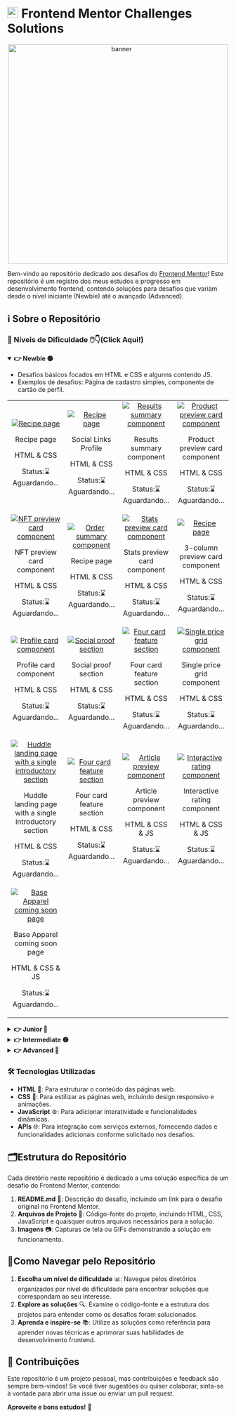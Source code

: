 # <img src="https://avatars.githubusercontent.com/u/47932038?s=280&v=4" width="25" heigth="25"> Frontend Mentor Challenges Solutions

<p align="center">
  <a href="#" target="_blank">
    <img align="center" src="https://asset.brandfetch.io/id-7PJzcYu/id2_ssHia_.png" alt="banner" width="500"/>
  </a>
</p>

Bem-vindo ao repositório dedicado aos desafios do [Frontend Mentor](https://www.frontendmentor.io/)! Este repositório é um registro dos meus estudos e progresso em desenvolvimento frontend, contendo soluções para desafios que variam desde o nível iniciante (Newbie) até o avançado (Advanced).

## ℹ️ Sobre o Repositório

### 🌟 Níveis de Dificuldade 🖱️👇(Click Aqui!)
<details open>
  <summary><strong> 👉 Newbie 🟢</strong></summary>
  <ul>
    <li>Desafios básicos focados em HTML e CSS e algunns contendo JS.</li>
    <li>Exemplos de desafios: Página de cadastro simples, componente de cartão de perfil.</li>
  </ul>

<table align="center">
  <tr>
    <td align="center">
       <a href='#'><img src='https://res.cloudinary.com/dz209s6jk/image/upload/f_auto,q_auto,w_700/Challenges/sogk9gtrzrmsf2rzcj63.jpg' alt="Recipe page" ></a>
      <p>Recipe page</p>
      <span>HTML & CSS</span>
      <p>Status:⌛Aguardando...</p>      
    </td>
     <td align="center">
       <a href='#'><img src='https://res.cloudinary.com/dz209s6jk/image/upload/f_auto,q_auto,w_700/Challenges/sfsa14rwjz0wp7lzel2x.jpg' alt="Recipe page" ></a>
      <p>Social Links Profile</p>
       <span>HTML & CSS</span>
      <p>Status:⌛Aguardando...</p>      
    </td>
   <td align="center">
       <a href='#'><img src='https://res.cloudinary.com/dz209s6jk/image/upload/f_auto,q_auto,w_700/Challenges/aqbssn4qnnb7jwp9kbw2.jpg' alt="Results summary component"></a>
      <p>Results summary component
</p>
     <span>HTML & CSS</span>
      <p>Status:⌛Aguardando...</p>      
    </td>

  <td align="center">
       <a href='#'><img src='https://res.cloudinary.com/dz209s6jk/image/upload/f_auto,q_auto,w_700/Challenges/d0bm3lh8bp36gyi3jiop.jpg' alt="Product preview card component"></a>
      <p>Product preview card component</p>
      <span>HTML & CSS</span>
      <p>Status:⌛Aguardando...</p>      
    </td>
  </tr>

  <tr>
   
   <td align="center">
       <a href='#'><img src='https://res.cloudinary.com/dz209s6jk/image/upload/f_auto,q_auto,w_700/Challenges/sr9i7z9p1tfb2m40pigu.jpg' alt="NFT preview card component" ></a>
      <p>NFT preview card component</p>
       <span>HTML & CSS</span>
      <p>Status:⌛Aguardando...</p>
    </td>

   <td align="center">
       <a href='#'><img src='https://res.cloudinary.com/dz209s6jk/image/upload/f_auto,q_auto,w_700/Challenges/gh4wbxnbnf9wqezb0b6y.jpg' alt="Order summary component" ></a>
      <p>Recipe page</p>
     <span>HTML & CSS</span>
      <p>Status:⌛Aguardando...</p>      
    </td>

  <td align="center">
       <a href='#'><img src='https://res.cloudinary.com/dz209s6jk/image/upload/f_auto,q_auto,w_700/Challenges/t26y9p3veejvbc9biv3f.jpg' alt="Stats preview card component" ></a>
      <p>Stats preview card component</p>
      <span>HTML & CSS</span>
      <p>Status:⌛Aguardando...</p>      
    </td>
     <td align="center">
       <a href='#'><img src='https://res.cloudinary.com/dz209s6jk/image/upload/f_auto,q_auto,w_700/Challenges/ap7h50kkrdq7zclbokox.jpg' alt="Recipe page" ></a>
      <p>3-column preview card component</p>
       <span>HTML & CSS</span>
      <p>Status:⌛Aguardando...</p>      
    </td>
</tr>

<tr>
    
   <td align="center">
       <a href='#'><img src='https://res.cloudinary.com/dz209s6jk/image/upload/f_auto,q_auto,w_700/Challenges/tsdyz2ccordcztyrn8m0.jpg' alt="Profile card component"></a>
      <p>Profile card component</p>
     <span>HTML & CSS</span>
      <p>Status:⌛Aguardando...</p>      
    </td>

  <td align="center">
       <a href='#'><img src='https://res.cloudinary.com/dz209s6jk/image/upload/f_auto,q_auto,w_700/Challenges/rqjrs5fhup3ufygdjigk.jpg' alt="Social proof section" ></a>
      <p>Social proof section</p>
      <span>HTML & CSS</span>
      <p>Status:⌛Aguardando...</p>      
    </td>
     <td align="center">
       <a href='#'><img src='https://res.cloudinary.com/dz209s6jk/image/upload/f_auto,q_auto,w_700/Challenges/wbsdema37uawkvkp9lab.jpg' alt="Four card feature section" ></a>
      <p>Four card feature section</p>
       <span>HTML & CSS</span>
      <p>Status:⌛Aguardando...</p>      
    </td>
   <td align="center">
       <a href='#'><img src='https://res.cloudinary.com/dz209s6jk/image/upload/f_auto,q_auto,w_700/Challenges/ouvhkqeq9dhokut9payi.jpg' alt="Single price grid component" ></a>
      <p>Single price grid component</p>
     <span>HTML & CSS</span>
      <p>Status:⌛Aguardando...</p>      
    </td>

</tr>

  <tr>
    <td align="center">
       <a href='#'><img src='https://res.cloudinary.com/dz209s6jk/image/upload/f_auto,q_auto,w_700/Challenges/m8aueljlhfwzve7zxpy7.jpg' alt="Huddle landing page with a single introductory section" ></a>
      <p>Huddle landing page with a single introductory section</p>
      <span>HTML & CSS</span>
      <p>Status:⌛Aguardando...</p>      
    </td>
     <td align="center">
       <a href='#'><img src='https://res.cloudinary.com/dz209s6jk/image/upload/f_auto,q_auto,w_700/Challenges/wbsdema37uawkvkp9lab.jpg' alt="Four card feature section" ></a>
      <p>Four card feature section</p>
       <span>HTML & CSS</span>
      <p>Status:⌛Aguardando...</p>      
    </td>
   <td align="center">
       <a href='#'><img src='https://res.cloudinary.com/dz209s6jk/image/upload/f_auto,q_auto,w_700/Challenges/xqhq3ggsxbtkv4o3av6j.jpg' alt="Article preview component" ></a>
      <p>Article preview component</p>
     <span>HTML & CSS & JS</span>
      <p>Status:⌛Aguardando...</p>      
    </td>
    <td align="center">
       <a href='#'><img src='https://res.cloudinary.com/dz209s6jk/image/upload/f_auto,q_auto,w_700/Challenges/uvyyaf5ua06symjnjpe1.jpg' alt="Interactive rating component" ></a>
      <p>Interactive rating component</p>
      <span>HTML & CSS & JS</span>
      <p>Status:⌛Aguardando...</p>      
    </td>
  </tr>

  <tr>
    
  <td align="center">
       <a href='#'><img src='https://res.cloudinary.com/dz209s6jk/image/upload/f_auto,q_auto,w_700/Challenges/oxwdbpj64r1au0gp1frc.jpg' alt="Base Apparel coming soon page" ></a>
      <p>Base Apparel coming soon page</p>
       <span>HTML & CSS & JS</span>
      <p>Status:⌛Aguardando...</p>      
    </td>
  
  </tr>
    
</table>

  
</details>

<details>
  <summary><strong> 👉 Junior 🔵</strong></summary>
  <ul>
    <li>Desafios de complexidade moderada com interatividade em JavaScript.</li>
    <li>Exemplos de desafios: Calculadora interativa, formulário de contato com validação.</li>
  </ul>
</details>

<details>
  <summary><strong> 👉 Intermediate 🟡</strong></summary>
  <ul>
    <li>Desafios mais complexos envolvendo manipulação de dados e integração com APIs.</li>
    <li>Exemplos de desafios: Dashboard de administração, aplicação de busca com filtros.</li>
  </ul>
</details>

<details>
  <summary><strong> 👉 Advanced 🔴</strong></summary>
  <ul>
    <li>Desafios avançados que exigem domínio completo de HTML, CSS, JavaScript e integração com APIs sofisticadas.</li>
    <li>Exemplos de desafios: Aplicação de e-commerce, sistema de gerenciamento de tarefas.</li>
  </ul>
</details>

###  🛠️ Tecnologias Utilizadas
- **HTML** 📝: Para estruturar o conteúdo das páginas web.
- **CSS** 🎨: Para estilizar as páginas web, incluindo design responsivo e animações.
- **JavaScript** ⚙️: Para adicionar interatividade e funcionalidades dinâmicas.
- **APIs** 🌐: Para integração com serviços externos, fornecendo dados e funcionalidades adicionais conforme solicitado nos desafios.

## 🗂️Estrutura do Repositório

Cada diretório neste repositório é dedicado a uma solução específica de um desafio do Frontend Mentor, contendo:

1. **README.md** 📄: Descrição do desafio, incluindo um link para o desafio original no Frontend Mentor.
2. **Arquivos de Projeto** 📁: Código-fonte do projeto, incluindo HTML, CSS, JavaScript e quaisquer outros arquivos necessários para a solução.
3. **Imagens** 📷: Capturas de tela ou GIFs demonstrando a solução em funcionamento.

## 🧭Como Navegar pelo Repositório

1. **Escolha um nível de dificuldade** 📊: Navegue pelos diretórios organizados por nível de dificuldade para encontrar soluções que correspondam ao seu interesse.
2. **Explore as soluções** 🔍: Examine o código-fonte e a estrutura dos projetos para entender como os desafios foram solucionados.
3. **Aprenda e inspire-se** 📚: Utilize as soluções como referência para aprender novas técnicas e aprimorar suas habilidades de desenvolvimento frontend.

## 💬 Contribuições

Este repositório é um projeto pessoal, mas contribuições e feedback são sempre bem-vindos! Se você tiver sugestões ou quiser colaborar, sinta-se à vontade para abrir uma issue ou enviar um pull request.

**Aproveite e bons estudos!** 🚀
